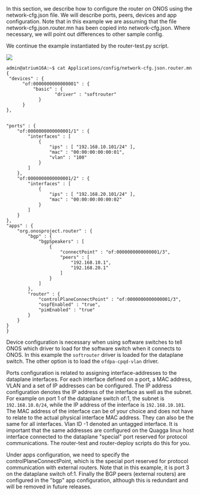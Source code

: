 In this section, we describe how to configure the router on ONOS using the network-cfg.json file. We will describe ports, peers, devices and app configuration. Note that in this example we are assuming that the file network-cfg.json.router.mn has been copied into network-cfg.json. Where necessary, we will point out differences to other sample config.

We continue the example instantiated by the router-test.py script.

![](https://github.com/onfsdn/atrium-docs/blob/master/16A/ONOS/pics/topoR.png)


    admin@atrium16A:~$ cat Applications/config/network-cfg.json.router.mn
    {
     "devices" : {
          "of:0000000000000001" : {
              "basic" : {
                      "driver" : "softrouter"
                }
          }
    },


    "ports" : {
        "of:0000000000000001/1" : {
            "interfaces" : [
                {
                    "ips" : [ "192.168.10.101/24" ],
                    "mac" : "00:00:00:00:00:01",
                    "vlan" : "100"
                }
            ]
        },
        "of:0000000000000001/2" : {
            "interfaces" : [
                {
                    "ips" : [ "192.168.20.101/24" ],
                    "mac" : "00:00:00:00:00:02"
                }
            ]
        }
    },
    "apps" : {
        "org.onosproject.router" : {
            "bgp" : {
                "bgpSpeakers" : [
                    {
                        "connectPoint" : "of:0000000000000001/3",
                        "peers" : [
                            "192.168.10.1",
                            "192.168.20.1"
                        ]
                    }
                ]
            },
            "router" : {
                "controlPlaneConnectPoint" : "of:0000000000000001/3",
                "ospfEnabled" : "true",
                "pimEnabled" : "true"
            }
        }
    }
    }

Device configuration is necessary when using software switches to tell ONOS which driver to load for the software switch when it connects to ONOS. In this example the `softrouter` driver is loaded for the dataplane switch. The other option is to load the `ofdpa-cpqd-vlan` driver.

Ports configuration is related to assigning interface-addresses to the dataplane interfaces. For each interface defined on a port, a MAC address, VLAN and a set of IP addresses can be configured. The IP address configuration denotes the IP address of the interface as well as the subnet. For example on port 1 of the dataplane switch of:1, the subnet is `192.168.10.0/24`, while the IP address of the interface is `192.168.10.101`. The MAC address of the interface can be of your choice and does not have to relate to the actual physical interface MAC address. They can also be the same for all interfaces. Vlan ID -1 denoted an untagged interface. It is important that the same addresses are configured on the Quagga linux host interface connected to the dataplane "special" port reserved for protocol communications. The router-test and router-deploy scripts do this for you.

Under apps configuration, we need to specify the controlPlaneConnectPoint, which is the special port reserved for protocol communication with external routers. Note that in this example, it is port 3 on the dataplane switch of:1. Finally the BGP peers (external routers) are configured in the "bgp" app configuration, although this is redundant and will be removed in future releases.




